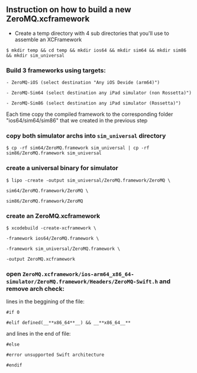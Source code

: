 
## Instruction on how to build a new ZeroMQ.xcframework

- Create a temp directory with 4 sub directories that you'll use to assemble an XCFramework

`$ mkdir temp && cd temp && mkdir ios64 && mkdir sim64 && mkdir sim86 && mkdir sim_universal`

  

### Build 3 frameworks using targets:

    - ZeroMQ-iOS (select destination "Any iOS Devide (arm64)")

    - ZeroMQ-Sim64 (select destination any iPad simulator (non Rossetta)")

    - ZeroMQ-Sim86 (select destination any iPad simulator (Rossetta)")

  

Each time copy the compiled framework to the corresponding folder "ios64/sim64/sim86" that we created in the previous step

  

### copy both simulator archs into `sim_universal` directory

`$ cp -rf sim64/ZeroMQ.framework sim_universal | cp -rf sim86/ZeroMQ.framework sim_universal`

  

### create a universal binary for simulator

    $ lipo -create -output sim_universal/ZeroMQ.framework/ZeroMQ \
    
    sim64/ZeroMQ.framework/ZeroMQ \
    
    sim86/ZeroMQ.framework/ZeroMQ

### create an ZeroMQ.xcframework

    $ xcodebuild -create-xcframework \
    
    -framework ios64/ZeroMQ.framework \
    
    -framework sim_universal/ZeroMQ.framework \
    
    -output ZeroMQ.xcframework

  

### open `ZeroMQ.xcframework/ios-arm64_x86_64-simulator/ZeroMQ.framework/Headers/ZeroMQ-Swift.h` and remove arch check:

lines in the beggining of the file:

    #if 0
    
    #elif defined(__**x86_64**__) && __**x86_64__**

and lines in the end of file:

    #else
    
    #error unsupported Swift architecture
    
    #endif
